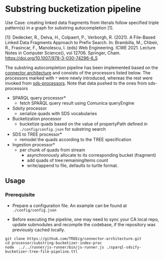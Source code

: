# Substring bucketization pipeline

Use Case: creating linked data fragments from literals follow specified triple pattern(s) in a graph for substring autocompletion [1].

[1]: Dedecker, R., Delva, H., Colpaert, P., Verborgh, R. (2021). A File-Based Linked Data Fragments Approach to Prefix Search. In: Brambilla, M., Chbeir, R., Frasincar, F., Manolescu, I. (eds) Web Engineering. ICWE 2021. Lecture Notes in Computer Science(), vol 12706. Springer, Cham. https://doi.org/10.1007/978-3-030-74296-6_5

The substring autocompletion pipeline has been implemented based on the [connector architecture](https://github.com/TREEcg/connector-architecture/wiki) and consists of the processors listed below. 
The processors marked with `*` were newly introduced, whereas the rest were invoked from [sds-processors](https://github.com/ajuvercr/sds-processors/tree/master).
Note that data pushed to the ones from sds-processors 

- SPARQL query processor*
  - fetch SPARQL query result using Comunica queryEngine
- Sdsity processor
  - serialize quads with SDS vocabularies
- Bucketization processor
  - bucketize quads based on the value of propertyPath defined in `./config/config.json` for substring search
- SDS to TREE processor*
  - remodel the quads according to the TREE specification
- Ingestion processor*
  - per chunk of quads from stream
    - asynchronously allocate to its corresponding bucket (fragment)
    - add quads of tree:remainingItems count 
    - write/append to file, defaults to turtle format.
    
## Usage

### Prerequisite

- Prepare a configuration file. An example can be found at `./config/config.json`

- Before executing the pipeline, one may need to sync your CA local repo, update submodules and recompile the codebase, if the repository was previously cached locally.

```shell
git clone https://github.com/TREEcg/connector-architecture.git
cd processor/substring-bucketizer-index-proc
node  ../../runner/js-runner/bin/js-runner.js ./sparql-sdsify-bucketizer-tree-file-pipeline.ttl
```


